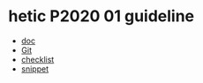 # hetic P2020 01 guideline

- [doc](doc/doc.md)
- [Git](doc/git.md)
- [checklist](doc/check.md)
- [snippet](doc/)

